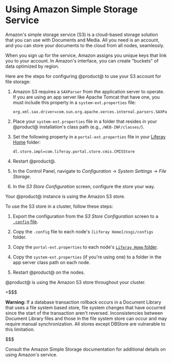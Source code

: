 # Using Amazon Simple Storage Service [](id=using-amazon-simple-storage-service)

Amazon's simple storage service (S3) is a cloud-based storage solution that you
can use with Documents and Media. All you need is an account, and you can store
your documents to the cloud from all nodes, seamlessly. 

When you sign up for the service, Amazon assigns you unique keys that link you
to your account. In Amazon's interface, you can create "buckets" of data
optimized by region. 

Here are the steps for configuring @product@ to use your S3 account for file
storage:

1.  Amazon S3 requires a `SAXParser` from the application server to operate. If
    you are using an app server like Apache Tomcat that have one, you must
    include this property in a `system-ext.properties` file: 

        org.xml.sax.driver=com.sun.org.apache.xerces.internal.parsers.SAXParser

2.  Place your `system-ext.properties` file in a folder that resides in your 
    @product@ installation's class path  (e.g., `/WEB-INF/classes/`).

3.  Set the following property in a `portal-ext.properties` file in your
    [Liferay Home](/discover/deployment/-/knowledge_base/7-1/installing-product#liferay-home)
    folder: 

        dl.store.impl=com.liferay.portal.store.cmis.CMISStore

4.  Restart @product@.

5.  In the Control Panel, navigate to *Configuration* &rarr; *System
    Settings* &rarr; *File Storage*.

6.  In the *S3 Store Configuration* screen, configure the store your way.

Your @product@ instance is using the Amazon S3 store. 

To use the S3 store in a cluster, follow these steps: 

1.  Export the configuration from the *S3 Store Configuration* screen to a 
    [`.config` file](/discover/portal/-/knowledge_base/7-1/configuration-files).

2.  Copy the `.config` file to each node's `[Liferay Home]/osgi/configs` 
    folder. 

3.  Copy the `portal-ext.properties` to each node's
    [`Liferay Home` folder](/discover/deployment/-/knowledge_base/7-1/installing-product#liferay-home). 

4.  Copy the `system-ext.properties` (if you're using one) to a folder in the 
    app server class path on each node. 

5.  Restart @product@ on the nodes. 

@product@ is using the Amazon S3 store throughout your cluster.

+$$$

**Warning:** If a database transaction rollback occurs in a Document Library
that uses a file system based store, file system changes that have occurred
since the start of the transaction aren't reversed. Inconsistencies between
Document Library files and those in the file system store can occur and may
require manual synchronization. All stores except DBStore are vulnerable to this
limitation.

$$$

Consult the Amazon Simple Storage documentation for additional details on using
Amazon's service.
